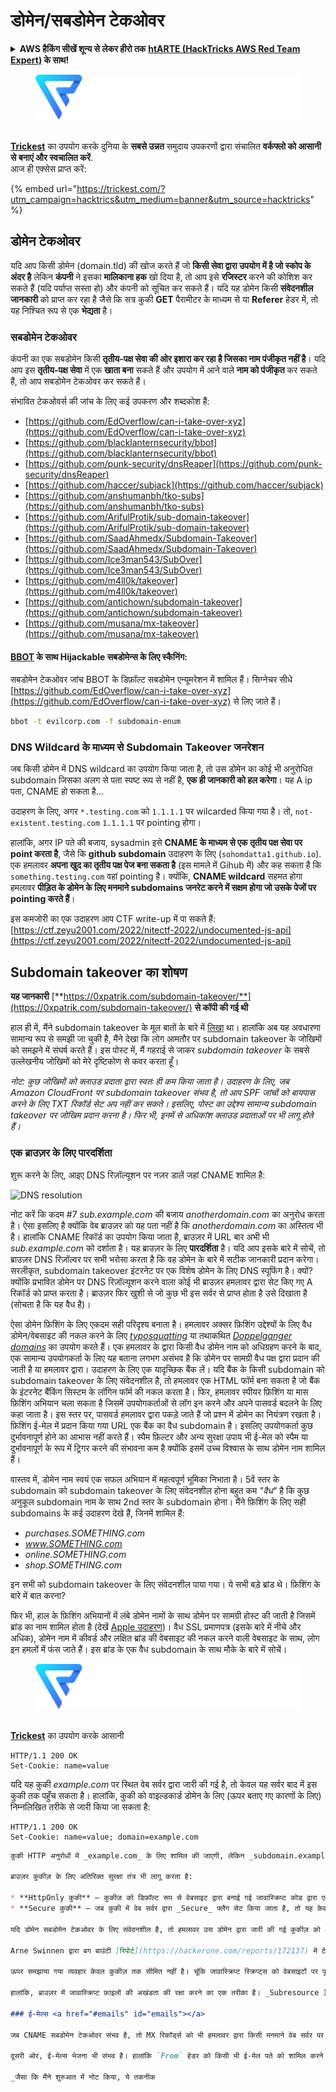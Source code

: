 # डोमेन/सबडोमेन टेकओवर

<details>

<summary><strong>AWS हैकिंग सीखें शून्य से लेकर हीरो तक</strong> <a href="https://training.hacktricks.xyz/courses/arte"><strong>htARTE (HackTricks AWS Red Team Expert)</strong></a><strong> के साथ!</strong></summary>

HackTricks का समर्थन करने के अन्य तरीके:

* यदि आप चाहते हैं कि आपकी **कंपनी का विज्ञापन HackTricks में दिखाई दे** या **HackTricks को PDF में डाउनलोड करें**, तो [**सब्सक्रिप्शन प्लान्स**](https://github.com/sponsors/carlospolop) देखें!
* [**आधिकारिक PEASS & HackTricks स्वैग**](https://peass.creator-spring.com) प्राप्त करें
* [**The PEASS Family**](https://opensea.io/collection/the-peass-family) की खोज करें, हमारा विशेष [**NFTs**](https://opensea.io/collection/the-peass-family) संग्रह
* 💬 [**Discord group**](https://discord.gg/hRep4RUj7f) में **शामिल हों** या [**telegram group**](https://t.me/peass) में या **Twitter** पर 🐦 [**@carlospolopm**](https://twitter.com/carlospolopm) को **फॉलो करें**.
* **अपनी हैकिंग ट्रिक्स साझा करें** [**HackTricks**](https://github.com/carlospolop/hacktricks) और [**HackTricks Cloud**](https://github.com/carlospolop/hacktricks-cloud) github repos में PRs सबमिट करके.

</details>

<figure><img src="../.gitbook/assets/image (3) (1) (1) (1).png" alt=""><figcaption></figcaption></figure>

\
[**Trickest**](https://trickest.com/?utm_campaign=hacktrics\&utm_medium=banner\&utm_source=hacktricks) का उपयोग करके दुनिया के **सबसे उन्नत** समुदाय उपकरणों द्वारा संचालित **वर्कफ्लो को आसानी से बनाएं और स्वचालित करें**.\
आज ही एक्सेस प्राप्त करें:

{% embed url="https://trickest.com/?utm_campaign=hacktrics&utm_medium=banner&utm_source=hacktricks" %}

## डोमेन टेकओवर

यदि आप किसी डोमेन (domain.tld) की खोज करते हैं जो **किसी सेवा द्वारा उपयोग में है जो स्कोप के अंदर है** लेकिन **कंपनी** ने इसका **मालिकाना हक** खो दिया है, तो आप इसे **रजिस्टर** करने की कोशिश कर सकते हैं (यदि पर्याप्त सस्ता हो) और कंपनी को सूचित कर सकते हैं। यदि यह डोमेन किसी **संवेदनशील जानकारी** को प्राप्त कर रहा है जैसे कि सत्र कुकी **GET** पैरामीटर के माध्यम से या **Referer** हेडर में, तो यह निश्चित रूप से एक **भेद्यता** है।

### सबडोमेन टेकओवर

कंपनी का एक सबडोमेन किसी **तृतीय-पक्ष सेवा की ओर इशारा कर रहा है जिसका नाम पंजीकृत नहीं है**। यदि आप इस **तृतीय-पक्ष सेवा** में एक **खाता बना** सकते हैं और उपयोग में आने वाले **नाम को पंजीकृत** कर सकते हैं, तो आप सबडोमेन टेकओवर कर सकते हैं।

संभावित टेकओवर्स की जांच के लिए कई उपकरण और शब्दकोश हैं:

* [https://github.com/EdOverflow/can-i-take-over-xyz](https://github.com/EdOverflow/can-i-take-over-xyz)
* [https://github.com/blacklanternsecurity/bbot](https://github.com/blacklanternsecurity/bbot)
* [https://github.com/punk-security/dnsReaper](https://github.com/punk-security/dnsReaper)
* [https://github.com/haccer/subjack](https://github.com/haccer/subjack)
* [https://github.com/anshumanbh/tko-subs](https://github.com/anshumanbh/tko-subs)
* [https://github.com/ArifulProtik/sub-domain-takeover](https://github.com/ArifulProtik/sub-domain-takeover)
* [https://github.com/SaadAhmedx/Subdomain-Takeover](https://github.com/SaadAhmedx/Subdomain-Takeover)
* [https://github.com/Ice3man543/SubOver](https://github.com/Ice3man543/SubOver)
* [https://github.com/m4ll0k/takeover](https://github.com/m4ll0k/takeover)
* [https://github.com/antichown/subdomain-takeover](https://github.com/antichown/subdomain-takeover)
* [https://github.com/musana/mx-takeover](https://github.com/musana/mx-takeover)

#### [BBOT](https://github.com/blacklanternsecurity/bbot) के साथ Hijackable सबडोमेन्स के लिए स्कैनिंग:

सबडोमेन टेकओवर जांच BBOT के डिफ़ॉल्ट सबडोमेन एन्यूमरेशन में शामिल हैं। सिग्नेचर सीधे [https://github.com/EdOverflow/can-i-take-over-xyz](https://github.com/EdOverflow/can-i-take-over-xyz) से लिए जाते हैं।
```bash
bbot -t evilcorp.com -f subdomain-enum
```
### DNS Wildcard के माध्यम से Subdomain Takeover जनरेशन

जब किसी डोमेन में DNS wildcard का उपयोग किया जाता है, तो उस डोमेन का कोई भी अनुरोधित subdomain जिसका अलग से पता स्पष्ट रूप से नहीं है, **एक ही जानकारी को हल करेगा**। यह A ip पता, CNAME हो सकता है...

उदाहरण के लिए, अगर `*.testing.com` को `1.1.1.1` पर wilcarded किया गया है। तो, `not-existent.testing.com` `1.1.1.1` पर pointing होगा।

हालांकि, अगर IP पते की बजाय, sysadmin इसे **CNAME के माध्यम से एक तृतीय पक्ष सेवा पर point करता है**, जैसे कि **github subdomain** उदाहरण के लिए (`sohomdatta1.github.io`). एक हमलावर **अपना खुद का तृतीय पक्ष पेज बना सकता है** (इस मामले में Gihub में) और कह सकता है कि `something.testing.com` वहां pointing है। क्योंकि, **CNAME wildcard** सहमत होगा हमलावर **पीड़ित के डोमेन के लिए मनमाने subdomains जनरेट करने में सक्षम होगा जो उसके पेजों पर pointing करते हैं**।

इस कमजोरी का एक उदाहरण आप CTF write-up में पा सकते हैं: [https://ctf.zeyu2001.com/2022/nitectf-2022/undocumented-js-api](https://ctf.zeyu2001.com/2022/nitectf-2022/undocumented-js-api)

## Subdomain takeover का शोषण

**यह जानकारी** [**https://0xpatrik.com/subdomain-takeover/**](https://0xpatrik.com/subdomain-takeover/) **से कॉपी की गई थी**

हाल ही में, मैंने subdomain takeover के मूल बातों के बारे में [लिखा](https://0xpatrik.com/subdomain-takeover-basics/) था। हालांकि अब यह अवधारणा सामान्य रूप से समझी जा चुकी है, मैंने देखा कि लोग आमतौर पर subdomain takeover के जोखिमों को समझने में संघर्ष करते हैं। इस पोस्ट में, मैं गहराई से जाकर _subdomain takeover_ के सबसे उल्लेखनीय जोखिमों को मेरे दृष्टिकोण से कवर करता हूँ।

_नोट: कुछ जोखिमों को क्लाउड प्रदाता द्वारा स्वतः ही कम किया जाता है। उदाहरण के लिए, जब Amazon CloudFront पर subdomain takeover संभव है, तो आप SPF जांचों को बायपास करने के लिए TXT रिकॉर्ड सेट अप नहीं कर सकते। इसलिए, पोस्ट का उद्देश्य सामान्य subdomain takeover पर जोखिम प्रदान करना है। फिर भी, इनमें से अधिकांश क्लाउड प्रदाताओं पर भी लागू होते हैं।_

### एक ब्राउज़र के लिए पारदर्शिता <a href="#transparencytoabrowser" id="transparencytoabrowser"></a>

शुरू करने के लिए, आइए DNS रिज़ॉल्यूशन पर नज़र डालें जहां CNAME शामिल है:

![DNS resolution](https://0xpatrik.com/content/images/2018/05/resolution-2.png)

नोट करें कि कदम #7 _sub.example.com_ की बजाय _anotherdomain.com_ का अनुरोध करता है। ऐसा इसलिए है क्योंकि वेब ब्राउज़र को यह पता नहीं है कि _anotherdomain.com_ का अस्तित्व भी है। हालांकि CNAME रिकॉर्ड का उपयोग किया जाता है, ब्राउज़र में URL बार अभी भी _sub.example.com_ को दर्शाता है। यह ब्राउज़र के लिए **पारदर्शिता** है। यदि आप इसके बारे में सोचें, तो ब्राउज़र DNS रिज़ॉल्वर पर सभी भरोसा करता है कि वह डोमेन के बारे में सटीक जानकारी प्रदान करेगा। सरलीकृत, subdomain takeover इंटरनेट पर एक विशेष डोमेन के लिए DNS स्पूफिंग है। क्यों? क्योंकि प्रभावित डोमेन पर DNS रिज़ॉल्यूशन करने वाला कोई भी ब्राउज़र हमलावर द्वारा सेट किए गए A रिकॉर्ड को प्राप्त करता है। ब्राउज़र फिर खुशी से जो कुछ भी इस सर्वर से प्राप्त होता है उसे दिखाता है (सोचता है कि यह वैध है)।

ऐसा डोमेन फ़िशिंग के लिए एकदम सही परिदृश्य बनाता है। हमलावर अक्सर फ़िशिंग उद्देश्यों के लिए वैध डोमेन/वेबसाइट की नकल करने के लिए [_typosquatting_](https://en.wikipedia.org/wiki/Typosquatting) या तथाकथित [_Doppelganger domains_](https://en.wikipedia.org/wiki/Doppelg%C3%A4nger) का उपयोग करते हैं। एक हमलावर के द्वारा किसी वैध डोमेन नाम को अधिग्रहण करने के बाद, एक सामान्य उपयोगकर्ता के लिए यह बताना लगभग असंभव है कि डोमेन पर सामग्री वैध पक्ष द्वारा प्रदान की जाती है या हमलावर द्वारा। उदाहरण के लिए एक यादृच्छिक बैंक लें। यदि बैंक के किसी subdomain को subdomain takeover के लिए संवेदनशील है, तो हमलावर एक HTML फॉर्म बना सकता है जो बैंक के इंटरनेट बैंकिंग सिस्टम के लॉगिन फॉर्म की नकल करता है। फिर, हमलावर स्पीयर फ़िशिंग या मास फ़िशिंग अभियान चला सकता है जिसमें उपयोगकर्ताओं से लॉग इन करने और अपने पासवर्ड बदलने के लिए कहा जाता है। इस स्तर पर, पासवर्ड हमलावर द्वारा पकड़े जाते हैं जो प्रश्न में डोमेन का नियंत्रण रखता है। फ़िशिंग ई-मेल में प्रदान किया गया URL एक बैंक का वैध subdomain है। इसलिए उपयोगकर्ता कुछ दुर्भावनापूर्ण होने का आभास नहीं करते हैं। स्पैम फ़िल्टर और अन्य सुरक्षा उपाय भी ई-मेल को स्पैम या दुर्भावनापूर्ण के रूप में ट्रिगर करने की संभावना कम है क्योंकि इसमें उच्च विश्वास के साथ डोमेन नाम शामिल हैं।

वास्तव में, डोमेन नाम स्वयं एक सफल अभियान में महत्वपूर्ण भूमिका निभाता है। 5वें स्तर के subdomain को subdomain takeover के लिए संवेदनशील होना बहुत कम _"वैध"_ है कि कुछ अनुकूल subdomain नाम के साथ 2nd स्तर के subdomain होना। मैंने फ़िशिंग के लिए सही subdomains के कई उदाहरण देखे हैं, जिनमें शामिल हैं:

* _purchases.SOMETHING.com_
* _www.SOMETHING.com_
* _online.SOMETHING.com_
* _shop.SOMETHING.com_

इन सभी को subdomain takeover के लिए संवेदनशील पाया गया। ये सभी बड़े ब्रांड थे। फ़िशिंग के बारे में बात करना?

फिर भी, हाल के फ़िशिंग अभियानों में लंबे डोमेन नामों के साथ डोमेन पर सामग्री होस्ट की जाती है जिसमें ब्रांड का नाम शामिल होता है (देखें [Apple उदाहरण](https://www.phishtank.com/target\_search.php?target\_id=183\&valid=y\&active=All\&Search=Search))। वैध SSL प्रमाणपत्र (इसके बारे में नीचे और अधिक), डोमेन नाम में कीवर्ड और लक्षित ब्रांड की वेबसाइट की नकल करने वाली वेबसाइट के साथ, लोग इन हमलों में फंस जाते हैं। इस ब्रांड के एक वैध subdomain के साथ मौके के बारे में सोचें।

<figure><img src="../.gitbook/assets/image (3) (1) (1) (1).png" alt=""><figcaption></figcaption></figure>

\
[**Trickest**](https://trickest.com/?utm\_campaign=hacktrics\&utm\_medium=banner\&utm\_source=hacktricks) का उपयोग करके आसानी
```
HTTP/1.1 200 OK
Set-Cookie: name=value
```
यदि यह कुकी _example.com_ पर स्थित वेब सर्वर द्वारा जारी की गई है, तो केवल यह सर्वर बाद में इस कुकी तक पहुँच सकता है। हालांकि, कुकी को वाइल्डकार्ड डोमेन के लिए (ऊपर बताए गए कारणों के लिए) निम्नलिखित तरीके से जारी किया जा सकता है:
```
HTTP/1.1 200 OK
Set-Cookie: name=value; domain=example.com
```
```markdown
कुकी HTTP अनुरोधों में _example.com_ के लिए शामिल की जाएगी, लेकिन _subdomain.example.com_ जैसे किसी अन्य सबडोमेन के लिए भी। इस व्यवहार से सबडोमेन टेकओवर का उपयोग करके उच्च गंभीरता के हमलों की संभावना बनती है। मान लीजिए कि किसी विशेष डोमेन में वाइल्डकार्ड डोमेन के लिए सत्र कुकीज़ का उपयोग हो रहा है। यदि कोई एक सबडोमेन सबडोमेन टेकओवर के लिए संवेदनशील है, तो उपयोगकर्ता के सत्र टोकन को एकत्र करने के लिए केवल उसे या उसे संवेदनशील सबडोमेन पर जाने के लिए चालाकी करना है। सत्र कुकी स्वचालित रूप से HTTP अनुरोध के साथ भेजी जाती है।

ब्राउज़र कुकीज़ के लिए अतिरिक्त सुरक्षा तंत्र भी लागू करता है:

* **HttpOnly कुकी** — कुकीज़ को डिफ़ॉल्ट रूप से वेबसाइट द्वारा बनाई गई जावास्क्रिप्ट कोड द्वारा एक्सेस किया जा सकता है। जावास्क्रिप्ट कुकीज़ को पढ़, अपडेट और हटा सकती है। _HttpOnly_ कुकी फ्लैग (वेब सर्वर द्वारा सेट) इंगित करता है कि विशेष कुकी को जावास्क्रिप्ट कोड द्वारा एक्सेस नहीं किया जा सकता है। इसे प्राप्त करने का एकमात्र तरीका HTTP अनुरोध और प्रतिक्रिया हेडर्स के माध्यम से है।
* **Secure कुकी** — जब कुकी में वेब सर्वर द्वारा _Secure_ फ्लैग सेट किया जाता है, तो यह केवल HTTPS का उपयोग करते समय वेब सर्वर को वापस संवाद किया जा सकता है।

यदि डोमेन सबडोमेन टेकओवर के लिए संवेदनशील है, तो हमलावर उस डोमेन द्वारा जारी की गई कुकीज़ को अतीत में उपयोगकर्ताओं को उस वेबसाइट पर जाने के लिए चालाकी करके एकत्र कर सकता है। HttpOnly और Secure फ्लैग मदद नहीं करते हैं क्योंकि कुकी को जावास्क्रिप्ट का उपयोग करके एक्सेस नहीं किया जा रहा है और SSL प्रमाणपत्र को लिए गए डोमेन के लिए आसानी से उत्पन्न किया जा सकता है।

Arne Swinnen द्वारा बग बाउंटी [रिपोर्ट](https://hackerone.com/reports/172137) में टेकओवर का उपयोग करके कुकी चोरी की व्याख्या की गई थी। रिपोर्ट में _Ubiquiti Networks_ के सबडोमेन (_ping.ubnt.com_) की समस्या की व्याख्या की गई है। यह सबडोमेन सबडोमेन टेकओवर के लिए संवेदनशील था, जो अनक्लेम्ड AWS CloudFront वितरण की ओर इशारा कर रहा था। चूंकि Ubiquiti Networks SSO का उपयोग कर रहा है वाइल्डकार्ड सत्र कुकीज़ के साथ, _ping.ubnt.com_ पर जाने वाले सभी उपयोगकर्ताओं के सत्र कुकीज़ चोरी हो सकती हैं। यद्यपि यह डोमेन AWS CloudFront की ओर इशारा कर रहा है, CloudFront वितरण सेटिंग्स प्रत्येक अनुरोध के साथ कुकीज़ को लॉग करने की अनुमति देती हैं। इसलिए AWS CloudFront की ओर इशारा करने वाले सबडोमेन्स के साथ भी सत्र कुकीज़ को निकालने की परिदृश्य पूरी तरह से संभव है। 2017 में, Arne ने [Uber के SSO सिस्टम](https://www.arneswinnen.net/2017/06/authentication-bypass-on-ubers-sso-via-subdomain-takeover/) के खिलाफ समान हमला वेक्टर का प्रदर्शन किया।

ऊपर समझाया गया व्यवहार केवल कुकीज़ तक सीमित नहीं है। चूंकि जावास्क्रिप्ट स्क्रिप्ट्स को वेबसाइटों पर पूरा नियंत्रण होता है, जिन पर वे चलाए जाते हैं, वैध वेबसाइट पर ऐसी स्क्रिप्ट्स को बदलने की क्षमता विनाशकारी परिणामों की ओर ले जा सकती है। मान लीजिए कि वेबसाइट _script_ टैग और _src_ विशेषता का उपयोग करके बाहरी प्रदाता से जावास्क्रिप्ट कोड का उपयोग कर रही है। जब बाहरी प्रदाता के डोमेन की समाप्ति होती है, तो ब्राउज़र चुपचाप विफल हो जाता है, यानी यह सामान्य उपयोगकर्ताओं के लिए दृश्यमान कोई भी चेतावनी ट्रिगर नहीं करता है। यदि बाहरी कोड कोई महत्वपूर्ण काम नहीं कर रहा है (उदाहरण के लिए, यह केवल ट्रैकिंग के लिए उपयोग किया जाता है) तो ऐसा बाहरी प्रदाता लंबी अवधि के लिए वेबसाइट पर रह सकता है। हमलावर इस समाप्त डोमेन को ले सकता है, प्रदान किए गए जावास्क्रिप्ट कोड के URL पथ से मेल खा सकता है और इस प्रकार मूल वेबसाइट पर जाने वाले हर आगंतुक पर नियंत्रण प्राप्त कर सकता है।

हालांकि, ब्राउज़र में जावास्क्रिप्ट फ़ाइलों की अखंडता की रक्षा करने का एक तरीका है। _Subresource Integrity_ [का प्रस्ताव किया गया](https://www.w3.org/TR/2016/REC-SRI-20160623/) एक तंत्र के रूप में HTML5 में _script_ टैग के लिए _integrity_ विशेषता के रूप में क्रिप्टोग्राफिक हैश शामिल करने के लिए। जब प्रदान किया गया क्रिप्टोग्राफिक हैश डाउनलोड फ़ाइल से मेल नहीं खाता है, तो ब्राउज़र इसे निष्पादित करने से इनकार कर देता है।

### ई-मेल्स <a href="#emails" id="emails"></a>

जब CNAME सबडोमेन टेकओवर संभव है, तो MX रिकॉर्ड्स को भी हमलावर द्वारा किसी मनमाने वेब सर्वर पर सेट किया जा सकता है। यह किसी ब्रांड के वैध सबडोमेन पर ई-मेल्स प्राप्त करने की अनुमति देता है - विशेष रूप से (स्पीयर) फ़िशिंग हमलों में उपयोगी जहां हमलावर और पीड़ित के बीच इंटरैक्शन आवश्यक है। हमलावर आमतौर पर `Return-Path` हेडर को स्पूफ करते हैं ताकि ई-मेल के जवाब को प्राप्त कर सकें। सही MX रिकॉर्ड्स के साथ, यह समस्या दरकिनार की जा सकती है।

दूसरी ओर, ई-मेल्स भेजना भी संभव है। हालांकि `From` हेडर को किसी भी ई-मेल पते को शामिल करने के लिए स्पूफ करना तुच्छ है, SPF फ़िल्टर्स आमतौर पर `Return-Path` हेडर और डोमेन के लिए अनुमत मेल-भेजने वाले होस्ट्स की जांच करते हैं। SPF DNS TXT रिकॉर्ड्स में कॉन्फ़िगरेशन स्टोर करता है। सबडोमेन टेकओवर के साथ, TXT रिकॉर्ड्स भी हमलावर के नियंत्रण में होते हैं - SPF जांच को आसानी से पास किया जा सकता है।

_जैसा कि मैंने शुरुआत में नोट किया, ये तकनीक
